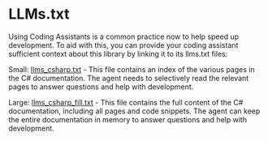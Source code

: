 # LLMs.txt

Using Coding Assistants is a common practice now to help speed up development. To aid with this, you can provide your coding assistant sufficient context about this library by linking it to its llms.txt files:

Small: [llms_csharp.txt](/llms_csharp.txt) - This file contains an index of the various pages in the C# documentation. The agent needs to selectively read the relevant pages to answer questions and help with development.

Large: [llms_csharp_fill.txt](/llms_csharp_fill.txt) - This file contains the full content of the C# documentation, including all pages and code snippets. The agent can keep the entire documentation in memory to answer questions and help with development.
